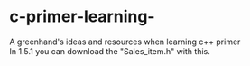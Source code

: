 # c-primer-learning-
A greenhand's ideas and resources when learning c++ primer<br>
In 1.5.1 you can download the "Sales_item.h" with this.
